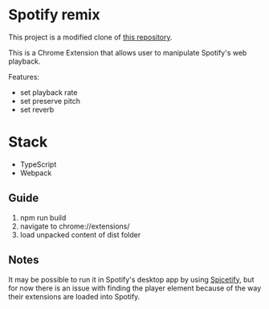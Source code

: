 
# Spotify remix

This project is a modified clone of [this repository](https://github.com/rnikko/spotify-playback-speed).

This is a Chrome Extension that allows user to manipulate Spotify's web playback.

Features:

 - set playback rate
 - set preserve pitch
 - set reverb

# Stack

 - TypeScript
 - Webpack

## Guide

1. npm run build
2. navigate to chrome://extensions/
3. load unpacked content of dist folder

## Notes

It may be possible to run it in Spotify's desktop app by using [Spicetify](https://github.com/spicetify/spicetify-cli), but for now there is an issue with finding the player element because of the way their extensions are loaded into Spotify.
